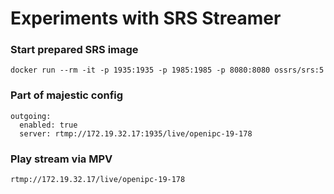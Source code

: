# Experiments with SRS Streamer


### Start prepared SRS image

```
docker run --rm -it -p 1935:1935 -p 1985:1985 -p 8080:8080 ossrs/srs:5
```

### Part of majestic config

```
outgoing:
  enabled: true
  server: rtmp://172.19.32.17:1935/live/openipc-19-178
```

### Play stream via MPV

```
rtmp://172.19.32.17/live/openipc-19-178
```
